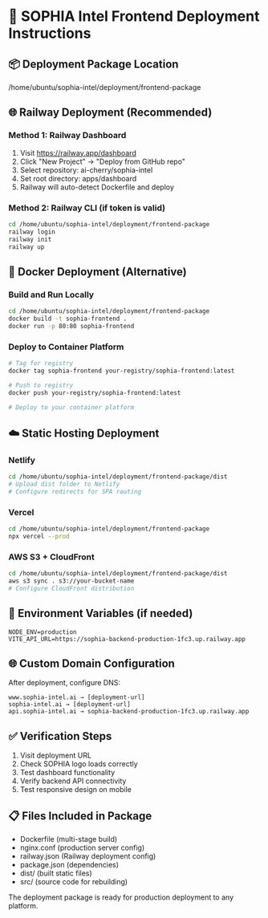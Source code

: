 
# 🚀 SOPHIA Intel Frontend Deployment Instructions

## 📦 Deployment Package Location
/home/ubuntu/sophia-intel/deployment/frontend-package

## 🌐 Railway Deployment (Recommended)

### Method 1: Railway Dashboard
1. Visit https://railway.app/dashboard
2. Click "New Project" → "Deploy from GitHub repo"
3. Select repository: ai-cherry/sophia-intel
4. Set root directory: apps/dashboard
5. Railway will auto-detect Dockerfile and deploy

### Method 2: Railway CLI (if token is valid)
```bash
cd /home/ubuntu/sophia-intel/deployment/frontend-package
railway login
railway init
railway up
```

## 🐳 Docker Deployment (Alternative)

### Build and Run Locally
```bash
cd /home/ubuntu/sophia-intel/deployment/frontend-package
docker build -t sophia-frontend .
docker run -p 80:80 sophia-frontend
```

### Deploy to Container Platform
```bash
# Tag for registry
docker tag sophia-frontend your-registry/sophia-frontend:latest

# Push to registry
docker push your-registry/sophia-frontend:latest

# Deploy to your container platform
```

## ☁️ Static Hosting Deployment

### Netlify
```bash
cd /home/ubuntu/sophia-intel/deployment/frontend-package/dist
# Upload dist folder to Netlify
# Configure redirects for SPA routing
```

### Vercel
```bash
cd /home/ubuntu/sophia-intel/deployment/frontend-package
npx vercel --prod
```

### AWS S3 + CloudFront
```bash
cd /home/ubuntu/sophia-intel/deployment/frontend-package/dist
aws s3 sync . s3://your-bucket-name
# Configure CloudFront distribution
```

## 🔧 Environment Variables (if needed)
```
NODE_ENV=production
VITE_API_URL=https://sophia-backend-production-1fc3.up.railway.app
```

## 🌐 Custom Domain Configuration
After deployment, configure DNS:
```
www.sophia-intel.ai → [deployment-url]
sophia-intel.ai → [deployment-url]
api.sophia-intel.ai → sophia-backend-production-1fc3.up.railway.app
```

## ✅ Verification Steps
1. Visit deployment URL
2. Check SOPHIA logo loads correctly
3. Test dashboard functionality
4. Verify backend API connectivity
5. Test responsive design on mobile

## 📋 Files Included in Package
- Dockerfile (multi-stage build)
- nginx.conf (production server config)
- railway.json (Railway deployment config)
- package.json (dependencies)
- dist/ (built static files)
- src/ (source code for rebuilding)

The deployment package is ready for production deployment to any platform.

